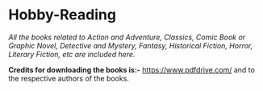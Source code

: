 # Hobby-Reading
<i>All the books related to Action and Adventure, Classics, Comic Book or Graphic Novel, Detective and Mystery, Fantasy, Historical Fiction, Horror, Literary Fiction, etc are included here.</i>

<b>Credits for downloading the books is:-</b> https://www.pdfdrive.com/   and to the respective authors of the books.
